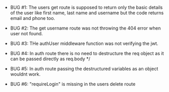 - BUG #1: The users get route is supposed to return only the basic details of the user like first name, last name and username  but the code returns email and phone too.

- BUG #2: The get username route was not throwing the 404 error when user not found. 

- BUG #3: THe authUser middleware function was not verifying the jwt. 


- BUG #4: In auth route there is no need to destructure the req object as it can be passed directly as req.body  */

- BUG #5:  In auth route passing the destructured variables as an object wouldnt work.
  
- BUG #6: "requireLogin" is missing in the users delete route 